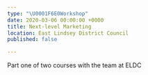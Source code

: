 ```yaml
---
type: "\U0001F6E0️Workshop"
date: 2020-03-06 00:00:00 +0000
title: Next-level Marketing
location: East Lindsey District Council
published: false

---
```

Part one of two courses with the team at ELDC